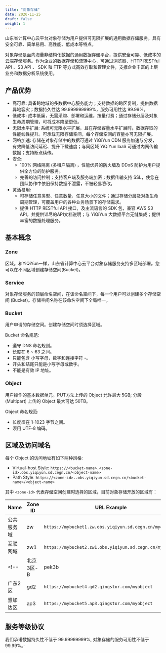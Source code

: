 ```yaml
---
title: "对象存储"
date: 2020-11-25
draft: false
weight: 1
---
```


山东省计算中心云平台对象存储为用户提供可无限扩展的通用数据存储服务，具有安全可靠、简单易用、高性能、低成本等特点。

对象存储是面向海量非结构化数据的通用数据存储平台，提供安全可靠、低成本的云端存储服务。作为企业的数据存储和流转中心，可通过浏览器、HTTP RESTful API 、S3 API 、 SDK 和 FTP 等方式高效存取和管理文件，支撑企业丰富的上层业务和数据分析系统使用。

## 产品优势

- 高可靠: 具备跨地域的多数据中心服务能力；支持数据的跨区复制，提供数据异地容灾；数据持久性达 99.999999999%，服务可用性达 99.99%。
- 低成本: 成本低廉，无需采购、部署和运维，按量付费；通过存储分层及对象生命周期管理，可将成本降至更低。
- 无限水平扩展: 系统可无限水平扩展，且在存储容量水平扩展时，数据存取的性能线性提升。可承载无限存储空间，每个存储空间的容量亦可无限扩展。
- 网络加速: 存储在对象存储中的数据可通过 YiQiYun CDN 服务加速与分发，有效降低访问延迟、提升下载速度；与同区域 YiQiYun IaaS 可通过内网传输数据；支持断点续传。
- 安全:
  - 100% 网络隔离 (多租户隔离) ，性能优异的防火墙及 DDoS 防护为用户提供全方位的防护服务。
  - 完善的访问控制；支持客户端及服务端加密；数据传输支持 SSL，使您在团队协作中依旧保持数据不泄露，不被轻易篡改。
- 灵活易用:
  - 可存储任意类型、任意数量、任意大小的文件；通过存储分层及对象生命周期管理，可覆盖用户的各种业务场景下的存储需求。
  - 提供 HTTP RESTful API 接口，及主流语言的 SDK 包，兼容 AWS S3 API，并提供详尽的API文档说明；与 YiQiYun 大数据平台无缝集成；提供丰富的数据处理服务。

## 基本概念

### Zone

区域。和YiQiYun一样，山东省计算中心云平台对象存储服务支持多区域部署。您可以在不同区域创建存储空间(Bucket)。

### Service

对象存储服务的顶层命名空间，在该命名空间下，每一个用户可以创建多个存储空间 (Bucket)。存储空间名称在该命名空间下全局唯一。

### Bucket

用户申请的存储空间。创建存储空间时须选择区域。

Bucket 命名规范:
- 遵守 DNS 命名规则。
- 长度在 6 ~ 63 之间。
- 只能包含 小写字母，数字和连接字符 -。
- 开头和结尾只能是小写字母或数字。
- 不能是有效 IP 地址。

### Object

用户操作的基本数据单元。PUT方法上传的 Object 允许最大 5GB; 分段 (Multipart) 上传的 Object 最大可达 50TB。

Object 命名规范:
- 长度须在 1-1023 字节之间。
- 须用 UTF-8 编码。

## 区域及访问域名

每个 Object 的访问地址有如下两种风格:

- Virtual-host Style: `https://<bucket-name>.<zone-id>.obs.yiqiyun.sd.cegn.cn/<object-name>`
- Path Style: `https://<zone-id>..obs.yiqiyun.sd.cegn.cn/<bucket-name>/<object-name>`

其中 `<zone-id>` 代表存储空间创建时选择的区域，目前对象存储开放的区域有：

| Name      | Zone ID | URL Example                                     |
|-----------|---------|-------------------------------------------------|
| 公共服务域 | zw  | `https://mybucket1.zw.obs.yiqiyun.sd.cegn.cn/myobject` |
| 互联网域 | zw1    | `https://mybucket2.zw1.obs.yiqiyun.sd.cegn.cn/myobject`  |
<!--| 北京3区-B  | pek3b   | `https://mybucket3.pek3b.qingstor.com/myobject` |
| 广东2区    | gd2     | `https://mybucket4.gd2.qingstor.com/myobject`   |
| 雅加达区   | ap3     | `https://mybucket5.ap3.qingstor.com/myobject`   |-->

## 服务等级协议

我们承诺数据持久性不低于 99.99999999%, 对象存储的服务可用性不低于99.99%。·<!--详情请参看 [QingStor 对象存储服务等级协议](https://www.qingcloud.com/terms#qingstor-terms)。-->


